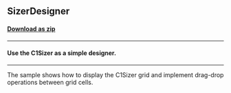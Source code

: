 ## SizerDesigner
#### [Download as zip](https://grapecity.github.io/DownGit/#/home?url=https://github.com/GrapeCity/ComponentOne-WinForms-Samples/tree/master/NetFramework\Sizer\CS\SizerDesigner)
____
#### Use the C1Sizer as a simple designer.
____
The sample shows how to display the C1Sizer grid and implement drag-drop operations between grid cells.
